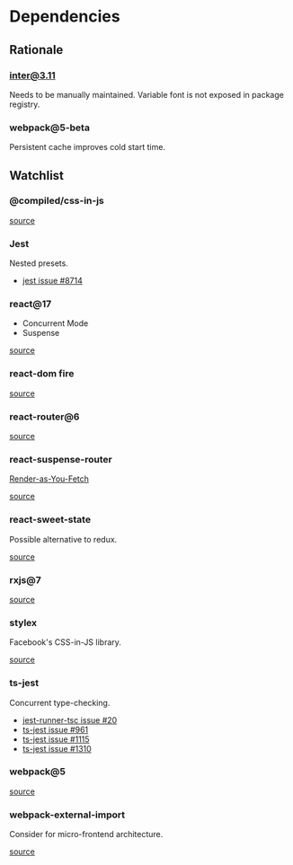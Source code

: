 # Dependencies

## Rationale

### inter@3.11

Needs to be manually maintained. Variable font is not exposed in package registry.

### webpack@5-beta

Persistent cache improves cold start time.

## Watchlist

### @compiled/css-in-js

[source](https://github.com/atlassian-labs/compiled-css-in-js)

### Jest

Nested presets.

- [jest issue #8714](https://github.com/facebook/jest/issues/8714)

### react@17

- Concurrent Mode
- Suspense

[source](https://github.com/facebook/react/milestone/40)

### react-dom fire

[source](https://github.com/facebook/react/issues/13525)

### react-router@6

[source](https://github.com/ReactTraining/react-router/releases/tag/v6.0.0-alpha.0)

### react-suspense-router

[Render-as-You-Fetch](https://reactjs.org/docs/concurrent-mode-suspense.html#approach-3-render-as-you-fetch-using-suspense)

[source](https://github.com/dai-shi/react-suspense-router)

### react-sweet-state

Possible alternative to redux.

[source](https://github.com/atlassian/react-sweet-state)

### rxjs@7

[source](https://github.com/ReactiveX/rxjs/issues/5180)

### stylex

Facebook's CSS-in-JS library.

[source](https://www.youtube.com/watch?v=9JZHodNR184)

### ts-jest

Concurrent type-checking.

- [jest-runner-tsc issue #20](https://github.com/azz/jest-runner-tsc/issues/20)
- [ts-jest issue #961](https://github.com/kulshekhar/ts-jest/issues/961)
- [ts-jest issue #1115](https://github.com/kulshekhar/ts-jest/issues/1115)
- [ts-jest issue #1310](https://github.com/kulshekhar/ts-jest/issues/1310)

### webpack@5

[source](https://github.com/webpack/webpack/issues/9802)

### webpack-external-import

Consider for micro-frontend architecture.

[source](https://github.com/ScriptedAlchemy/webpack-external-import)
